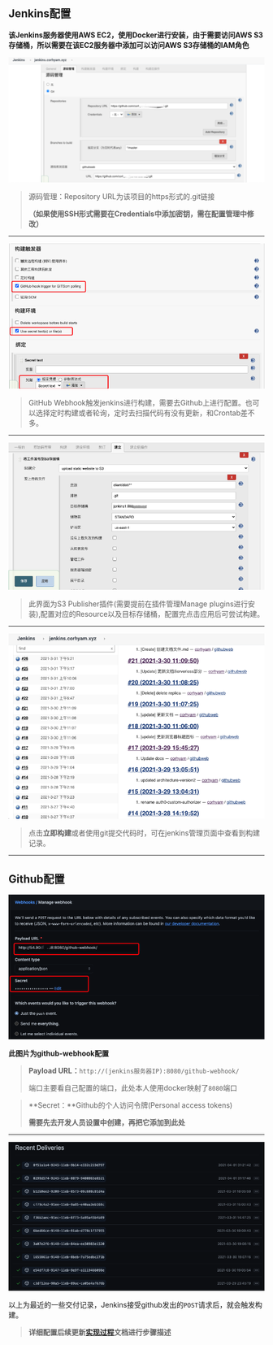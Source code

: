 ## Jenkins配置

**该Jenkins服务器使用AWS EC2，使用Docker进行安装，由于需要访问AWS S3存储桶，所以需要在该EC2服务器中添加可以访问AWS S3存储桶的IAM角色**

![image-20210403220131161](_images/image-20210403220131161.png)

>源码管理：Repository URL为该项目的https形式的.git链接
>
>**（如果使用SSH形式需要在Credentials中添加密钥，需在配置管理中修改）**

---



![image-20210401011305941](_images/image-20210401011305941.png)

>GitHub Webhook触发jenkins进行构建，需要去Github上进行配置。也可以选择定时构建或者轮询，定时去扫描代码有没有更新，和Crontab差不多。

---



![image-20210401012911638](_images/image-20210401012911638.png)

>此界面为S3 Publisher插件(需要提前在插件管理Manage plugins进行安装),配置对应的Resource以及目标存储桶，配置完点击应用后可尝试构建。

---



![image-20210401013348853](_images/image-20210401013348853.png)

>点击**立即构建**或者使用git提交代码时，可在jenkins管理页面中查看到构建记录。

---

## Github配置

![image-20210401014920879](_images/image-20210401014920879.png)

**此图片为github-webhook配置**

>**Payload URL：**`http://(jenkins服务器IP):8080/github-webhook/ `
>
>端口主要看自己配置的端口，此处本人使用docker映射了`8080`端口



>**Secret：**Github的个人访问令牌(Personal access tokens) 
>
>**需要先去开发人员设置中创建，再把它添加到此处**

---

![image-20210401015522033](_images/image-20210401015522033.png)

以上为最近的一些交付记录，Jenkins接受github发出的`POST`请求后，就会触发构建。



>**详细配置后续更新[实现过程](jenkins.md)文档进行步骤描述**

